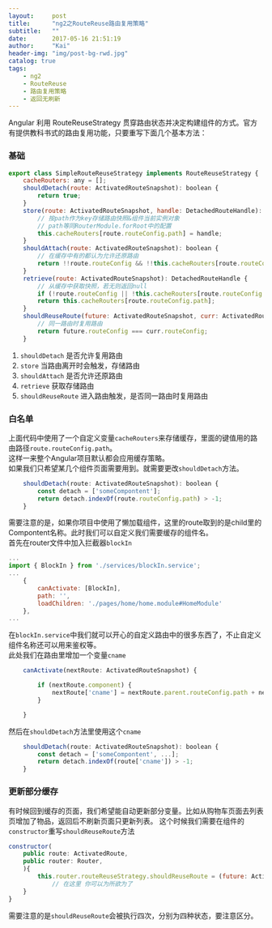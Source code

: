 ```yaml
---
layout:     post
title:      "ng2之RouteReuse路由复用策略"
subtitle:   ""
date:       2017-05-16 21:51:19
author:     "Kai"
header-img: "img/post-bg-rwd.jpg"
catalog: true
tags:
    - ng2
    - RouteReuse
    - 路由复用策略
    - 返回无刷新
---
```




Angular 利用 RouteReuseStrategy 贯穿路由状态并决定构建组件的方式。官方有提供教科书式的路由复用功能，只要重写下面几个基本方法：

### 基础
```js
export class SimpleRouteReuseStrategy implements RouteReuseStrategy {
    cacheRouters: any = [];
    shouldDetach(route: ActivatedRouteSnapshot): boolean {
        return true;
    }
    store(route: ActivatedRouteSnapshot, handle: DetachedRouteHandle): void {
        // 按path作为key存储路由快照&组件当前实例对象
        // path等同RouterModule.forRoot中的配置
        this.cacheRouters[route.routeConfig.path] = handle;
    }
    shouldAttach(route: ActivatedRouteSnapshot): boolean {
        // 在缓存中有的都认为允许还原路由
        return !!route.routeConfig && !!this.cacheRouters[route.routeConfig.path];
    }
    retrieve(route: ActivatedRouteSnapshot): DetachedRouteHandle {
        // 从缓存中获取快照，若无则返回null
        if (!route.routeConfig || !this.cacheRouters[route.routeConfig.path]) return null;
        return this.cacheRouters[route.routeConfig.path];
    }
    shouldReuseRoute(future: ActivatedRouteSnapshot, curr: ActivatedRouteSnapshot): boolean {
        // 同一路由时复用路由
        return future.routeConfig === curr.routeConfig;
    }
```

1. `shouldDetach` 是否允许复用路由
2. `store` 当路由离开时会触发，存储路由
3. `shouldAttach` 是否允许还原路由
4. `retrieve` 获取存储路由
5. `shouldReuseRoute` 进入路由触发，是否同一路由时复用路由

### 白名单

上面代码中使用了一个自定义变量`cacheRouters`来存储缓存，里面的键值用的路由路径`route.routeConfig.path`。<br>
这样一来整个Angular项目默认都会应用缓存策略。<br>
如果我们只希望某几个组件页面需要用到。就需要更改`shouldDetach`方法。<br>
```js
    shouldDetach(route: ActivatedRouteSnapshot): boolean {
        const detach = ['someCompontent'];
        return detach.indexOf(route.routeConfig.path) > -1;
    }
```
需要注意的是，如果你项目中使用了懒加载组件，这里的route取到的是child里的Compontent名称。此时我们可以自定义我们需要缓存的组件名。<br>
首先在router文件中加入拦截器`blockIn`
```js
...
import { BlockIn } from './services/blockIn.service';
...
    {
        canActivate: [BlockIn],
        path: '',
        loadChildren: './pages/home/home.module#HomeModule'
    },
...
```
在`blockIn.service`中我们就可以开心的自定义路由中的很多东西了，不止自定义组件名称还可以用来鉴权等。<br>
此处我们在路由里增加一个变量`cname`
```js
    canActivate(nextRoute: ActivatedRouteSnapshot) {

        if (nextRoute.component) {
            nextRoute['cname'] = nextRoute.parent.routeConfig.path + nextRoute.routeConfig.path;
        }

    }
```
然后在`shouldDetach`方法里使用这个`cname`
```js
    shouldDetach(route: ActivatedRouteSnapshot): boolean {
        const detach = ['someCompontent', ...];
        return detach.indexOf(route['cname']) > -1;
    }
```

### 更新部分缓存

有时候回到缓存的页面，我们希望能自动更新部分变量。比如从购物车页面去列表页增加了物品，返回后不刷新页面只更新列表。
这个时候我们需要在组件的`constructor`重写`shouldReuseRoute`方法
```js
constructor(
    public route: ActivatedRoute,
    public router: Router,
    ){
        this.router.routeReuseStrategy.shouldReuseRoute = (future: ActivatedRouteSnapshot, curr: ActivatedRouteSnapshot) => {
            // 在这里 你可以为所欲为了
    }
}
```
需要注意的是`shouldReuseRoute`会被执行四次，分别为四种状态，要注意区分。